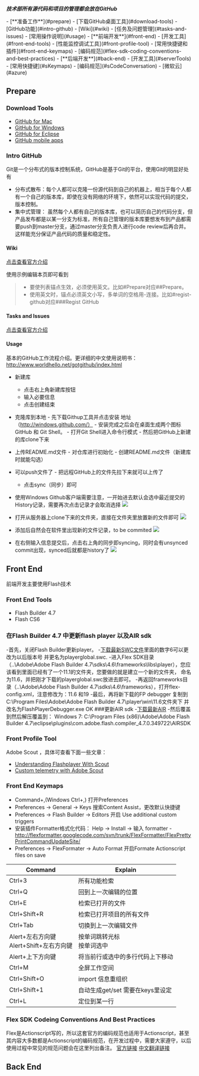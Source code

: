***技术部所有源代码和项目的管理都会放在GitHub***

<p></p>
- [**准备工作**](#prepare)
	- [下载GitHub桌面工具](#download-tools)
	- [GitHub功能](#intro-github)
		- [Wiki](#wiki)
		- [任务及问题管理](#tasks-and-issues)
		- [常用操作说明](#usage)			
- [**前端开发**](#front-end)
	- [开发工具](#front-end-tools)
	- [性能监控调试工具](#front-profile-tool)
	- [常用快捷键和插件](#front-end-keymaps)
	- [编码规范](#flex-sdk-coding-conventions-and-best-practices)
- [**后端开发**](#back-end)
	- [开发工具](#serverTools)
	- [常用快捷键](#sKeymaps)
	- [编码规范](#sCodeConversation)
	- [微软云](#azure)

## Prepare

### Download Tools

- [GitHub for Mac](http://mac.github.com/)
- [GitHub for Windows](http://windows.github.com/)
- [GitHub for Eclipse](http://eclipse.github.com/)
- [GitHub mobile apps](http://mobile.github.com/)

### Intro GitHub

Git是一个分布式的版本控制系统，GitHub是基于Git的平台，使用Git的明显好处有
- 分布式散布：每个人都可以克隆一份源代码到自己的机器上，相当于每个人都有一个自己的版本库，即使在没有网络的环境下，依然可以实现代码的提交，版本控制。
- 集中式管理：	虽然每个人都有自己的版本库，也可以简历自己的代码分支，但产品发布都是以某一分支为标准，所有自己管理的版本库要想发布到产品都需要push到master分支，通过master分支负责人进行code review后再合并。这样能充分保证产品代码的质量和稳定性。

#### Wiki

[点击查看官方介绍](https://github.com/features/projects/wikis)

使用示例编辑本页即可看到

> - 要使列表锚点生效，必须使用英文。比如#Prepare对应##Prepare。
> - 使用英文时，锚点必须英文小写，多单词的空格用-连接。比如#regist-github对应###Regist GitHub

#### Tasks and Issues

[点击查看官方介绍](https://github.com/features/projects/issues)

#### Usage

基本的GitHub工作流程介绍。更详细的中文使用说明书：http://www.worldhello.net/gotgithub/index.html 

- 新建库
	- 点击右上角新建库按钮
	- 输入必要信息
	- 点击创建结束
	
- 克隆库到本地
        - 先下载Githup工具并点击安装  地址（http://windows.github.com/）
        - 安装完成之后会在桌面生成两个图标 GitHub 和 Git Shell。
        - 打开Git Shell进入命令行模式
        - 然后把GitHub上新建的库clone下来
        
- 上传README.md文件
        - 对仓库进行初始化
        - 创建README.md文件（新建库时就能勾选）
        
- 可以push文件了
        - 把远程GitHub上的文件先拉下来就可以上传了
	- 点击sync（同步）即可

- 使用Windows Github客户端需要注意，一开始进去默认会选中最近提交的History记录，需要再次点击记录才会取消选择 ![](assets/githubHistory.png) 
- 打开从服务器上clone下来的文件夹，直接在文件夹里放置新的文件即可 ![](assets/openFolder.png)
- 添加后自然会在软件里出现新的文件记录，to be commited ![](assets/newFile.png) 
- 在右侧输入信息提交后，点击右上角的同步即syncing，同时会有unsynced commit出现，synced后就都是history了 ![](assets/syncing.png) 

## Front End

前端开发主要使用Flash技术

### Front End Tools

- Flash Builder 4.7
- Flash CS6
### 在Flash Builder 4.7 中更新flash player 以及AIR sdk

-首先，关闭Flash Builder更新player。
-[下载最新SWC文件](http://download.macromedia.com/get/flashplayer/updaters/11/playerglobal11_6.swc)里面的数字6可以更改为以后版本号
并更名为playerglobal.swc.
-进入Flex SDK目录（..\Adobe\Adobe Flash Builder 4.7\sdks\4.6\frameworks\libs\player），您应该看到里面已经有了一个11.1的文件夹，您要做的就是建立一个新的文件夹，
命名为11.6，并把刚才下载的playerglobal.swc放进去即可。
-再返回frameworks目录（..\Adobe\Adobe Flash Builder 4.7\sdks\4.6\frameworks），打开flex-config.xml，注意修改为：11.6 和19
-最后，再将新下载的FP debugger 复制到C:\Program Files\Adobe\Adobe Flash Builder 4.7\player\win\11.6文件夹下
并改名为FlashPlayerDebugger.exe OK
###更新AIR sdk
-[下载最新AIR](http://labs.adobe.com/downloads/asc2.html)
-然后覆盖到然后解压覆盖到：
Windows 7: C:\Program Files (x86)\Adobe\Adobe Flash Builder 4.7\eclipse\plugins\com.adobe.flash.compiler_4.7.0.349722\AIRSDK

### Front Profile Tool

Adobe Scout ，具体可查看下面一些文章：
- [Understanding Flashplayer With Scout](http://www.adobe.com/devnet/scout/articles/understanding-flashplayer-with-scout.html)
- [Custom telemetry with Adobe Scout](http://www.adobe.com/devnet/scout/articles/adobe-scout-custom-telemetry.html)

### Front End Keymaps

- Command+,(Windows Ctrl+,) 打开Preferences
- Preferences -> General -> Keys 搜索Content Assist，更改默认快捷键
- Preferences -> Flash Builder -> Editors 开启 Use additional custom triggers
- 安装插件Formatter格式化代码： Help -> Install -> 输入 formatter - http://flexformatter.googlecode.com/svn/trunk/FlexFormatter/FlexPrettyPrintCommandUpdateSite/
- Preferences -> FlexFormater -> Auto Format 开启Formate Actionscript files on save

Command | Explain
---| ---
Ctrl+3 | 所有功能检索
Ctrl+Q | 回到上一次编辑的位置
Ctrl+E | 检索已打开的文件
Ctrl+Shift+R | 检索已打开项目的所有文件
Ctrl+Tab | 切换到上一次编辑文件
Alert+左右方向键<br>Alert+Shift+左右方向键 | 按单词跳转光标<br>按单词选中
Alert+上下方向键 | 将当前行或选中的多行代码上下移动
Ctrl+M | 全屏工作空间
Ctrl+Shift+O | import 信息重组织
Ctrl+Shift+1 | 自动生成get/set 需要在keys里设定
Ctrl+L | 定位到某一行


### Flex SDK Codeing Conventions And Best Practices

Flex是Actionscript写的，所以这套官方的编码规范也适用于Actionscript，甚至其内容大多数都是Actionscript的编码规范，在开发过程中，需要大家遵守，以后使用过程中常见的规范问题会在这里列出备注。
[官方链接](http://sourceforge.net/adobe/flexsdk/wiki/Coding%20Conventions/)
[中文翻译链接](http://wenku.baidu.com/view/28f485f7ba0d4a7302763a19.html)

## Back End

